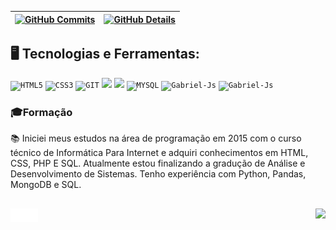

| [![GitHub Commits](http://github-profile-summary-cards.vercel.app/api/cards/productive-time?username=Ga-Rasquinho&theme=dracula&utcOffset=-3)](https://github.com/vn7n24fzkq/github-profile-summary-cards) | [![GitHub Details](http://github-profile-summary-cards.vercel.app/api/cards/profile-details?username=Ga-Rasquinho&theme=dracula)](https://github.com/vn7n24fzkq/github-profile-summary-cards) |  
 | ----------- | ----------- |
<h2>🖥️ Tecnologias e Ferramentas:</h2> 

<p> 
<code><img width="40px" src="https://cdn.jsdelivr.net/gh/devicons/devicon/icons/html5/html5-original-wordmark.svg" title = "HTML5"/></code>
<code><img width="40px" src="https://cdn.jsdelivr.net/gh/devicons/devicon/icons/css3/css3-original-wordmark.svg" title = "CSS3"/></code>
<code><img width="40px" src="https://cdn.jsdelivr.net/gh/devicons/devicon/icons/git/git-original.svg" title = "GIT"/></code>
<code><img width="40px" src="https://www.svgrepo.com/show/331488/mongodb.svg"></code>
<code><img width="40px" src="https://raw.githubusercontent.com/bablubambal/All_logo_and_pictures/1ac69ce5fbc389725f16f989fa53c62d6e1b4883/programming%20languages/python.svg"></code>
<code><img width="40px" src="https://cdn.jsdelivr.net/gh/devicons/devicon/icons/mysql/mysql-original.svg" title = "MYSQL"/></code>
<code><img  alt="Gabriel-Js"  width="40" src="https://cdn.jsdelivr.net/gh/devicons/devicon/icons/java/java-plain.svg" /></code>
<code><img  alt="Gabriel-Js"  width="40" src="https://cdn.jsdelivr.net/gh/devicons/devicon/icons/c/c-original.svg" /></code>
</p>

<h3>🎓Formação</h3>

  <p align="left">📚 Iniciei meus estudos na área de programação em 2015 com o curso técnico de Informática Para Internet e adquiri conhecimentos em HTML, CSS, PHP E SQL. Atualmente estou finalizando a gradução de Análise e Desenvolvimento de Sistemas. Tenho experiência com Python, Pandas, MongoDB e SQL. </p>

##
<img height="200px" align="right" src="https://media1.giphy.com/media/v1.Y2lkPTc5MGI3NjExNXUzb3c3aHhpdTc2am5idm9ibWRzY3EzdWdxYmxmdGwxZXBybnRucyZlcD12MV9pbnRlcm5hbF9naWZfYnlfaWQmY3Q9Zw/HzPtbOKyBoBFsK4hyc/giphy.gif">

<a href="https://www.instagram.com/gabriel.rasquinho/" target="_blank"><img align="left" alt="Instagram" width="22px" src="https://github.com/Aakarsh-B/trying-repos/blob/master/insta.svg" />
<a href="https://www.linkedin.com/in/gabriel-rasquinho-370073157/" target="_blank"><img align="left" alt="LinkedIn" width="22px" src="https://github.com/Aakarsh-B/trying-repos/blob/master/linkedin.svg" />

